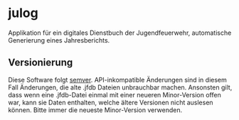 # julog

Applikation für ein digitales Dienstbuch der Jugendfeuerwehr, automatische Generierung eines Jahresberichts.

## Versionierung

Diese Software folgt [semver](https://semver.org/lang/de/spec/v2.0.0.html). API-inkompatible Änderungen sind in diesem Fall Änderungen,
die alte .jfdb Dateien unbrauchbar machen. Ansonsten gilt, dass wenn eine .jfdb-Datei einmal mit einer neueren Minor-Version offen war,
kann sie Daten enthalten, welche ältere Versionen nicht auslesen können. Bitte immer die neueste Minor-Version verwenden.
